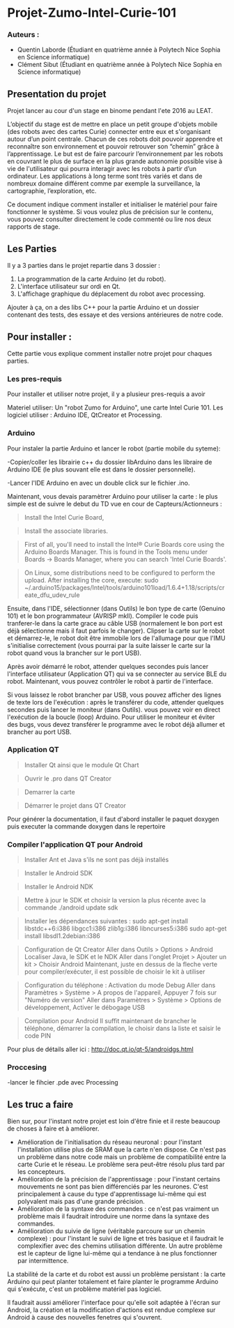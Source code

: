 # Projet-Zumo-Intel-Curie-101

### Auteurs :
* Quentin Laborde (Étudiant en quatrième année à Polytech Nice Sophia en Science informatique)
* Clément Sibut (Étudiant en quatrième année à Polytech Nice Sophia en Science informatique)

## Presentation du projet

Projet lancer au cour d'un stage en binome pendant l'ete 2016 au LEAT.

L’objectif du stage est de mettre en place un petit groupe d'objets mobile (des robots avec des cartes Curie) connecter entre eux et s'organisant autour d’un point centrale. Chacun de ces robots doit pouvoir apprendre et reconnaître son environnement et pouvoir retrouver son “chemin” grâce à l’apprentissage. Le but est de faire parcourir l’environnement par les robots en couvrant le plus de surface en la plus grande autonomie possible vise à vie de l'utilisateur qui pourra interagir avec les robots à partir d’un ordinateur.
Les applications à long terme sont très variés et dans de nombreux domaine différent  comme par exemple la surveillance, la cartographie, l’exploration, etc. 

Ce document indique comment installer et initialiser le matériel pour faire fonctionner le système. Si vous voulez plus de précision sur le contenu, vous pouvez consulter directement le code commenté ou lire nos deux rapports de stage.

## Les Parties

Il y a 3 parties dans le projet repartie dans 3 dossier :

1. La programmation de la carte Arduino (et du robot).
2. L'interface utilisateur sur ordi en Qt.
3. L'affichage graphique du déplacement du robot avec processing.

Ajouter à ça, on a des libs C++ pour la partie Arduino et un dossier contenant des tests, des essaye et des versions antérieures de notre code.

## Pour installer : 

Cette partie vous explique comment installer notre projet pour chaques parties.

### Les pres-requis

Pour installer et utiliser notre projet, il y a plusieur pres-requis a avoir

Materiel utiliser: Un "robot Zumo for Arduino", une carte Intel Curie 101.
Les logiciel utiliser : Arduino IDE, QtCreator et Processing.
 
 
### Arduino

Pour instaler la partie Arduino et lancer le robot (partie mobile du syteme):

-Copier/coller les librairie c++ du dossier libArduino dans les libraire de Arduino IDE (le plus souvant elle est dans le dossier personnelle).

-Lancer l'IDE Arduino en avec un double click sur le fichier .ino. 


Maintenant, vous devais paramètrer Arduino pour utiliser la carte : le plus simple est de suivre le debut du TD vue en cour de Capteurs/Actionneurs : 

> Install the Intel Curie Board,

> Install the associate libraries.

> First of all, you'll need to install the Intel® Curie Boards core using the Arduino Boards Manager.
> This is found in the Tools menu under Boards -> Boards Manager, where you can search 'Intel Curie
> Boards'.

> On Linux, some distributions need to be configured to perform the upload. After installing the core,
> execute:
> sudo ~/.arduino15/packages/Intel/tools/arduino101load/1.6.4+1.18/scripts/create_dfu_udev_rule

Ensuite, dans l'IDE, sélectionner (dans Outils) le bon type de carte (Genuino 101) et le bon programmateur (AVRISP mkll). Compiler le code puis tranferer-le dans la carte grace au câble USB (normalement le bon port est déjà sélectionne mais il faut parfois le changer). Clipser la carte sur le robot et démarrez-le, le robot doit être immobile lors de l'allumage pour que l'IMU s'initialise correctement (vous pourrai par la suite laisser le carte sur la robot quand vous la brancher sur le port USB).

Après avoir démarré le robot, attender quelques secondes puis lancer l'interface utilisateur (Application QT) qui va se connecter au service BLE du robot. Maintenant, vous pouvez contrôler le robot à partir de l'interface.

Si vous laissez le robot brancher par USB, vous pouvez afficher des lignes de texte lors de l'exécution : après le transférer du code, attender quelques secondes puis lancer le moniteur (dans Outils). vous pouvez voir en direct l'exécution de la boucle (loop) Arduino. Pour utiliser le moniteur et éviter des bugs, vous devez transférer le programme avec le robot déjà allumer et brancher au port USB.

### Application QT

> Installer Qt ainsi que le module Qt Chart

> Ouvrir le .pro dans QT Creator

> Demarrer la carte 

> Démarrer le projet dans QT Creator

Pour générer la documentation, il faut d'abord installer le paquet doxygen puis executer la commande doxygen dans le repertoire

### Compiler l'application QT pour Android

> Installer Ant et Java s'ils ne sont pas déjà installés

> Installer le Android SDK

> Installer le Android NDK

> Mettre à jour le SDK et choisir la version la plus récente avec la commande
./android update sdk

> Installer les dépendances suivantes : 
sudo apt-get install libstdc++6:i386 libgcc1:i386 zlib1g:i386 libncurses5:i386
sudo apt-get install libsdl1.2debian:i386

> Configuration de Qt Creator 
Aller dans Outils > Options > Android
Localiser Java, le SDK et le NDK
Aller dans l'onglet Projet > Ajouter un kit > Choisir Android
Maintenant, juste en dessus de la fleche verte pour compiler/exécuter, il est possible de choisir le kit à utiliser

> Configuration du téléphone : Activation du mode Debug
Aller dans Paramètres > Système > A propos de l'appareil, Appuyer 7 fois sur "Numéro de version"
Aller dans Paramètres > Système > Options de développement, Activer le débogage USB

> Compilation pour Android
Il suffit maintenant de brancher le téléphone, démarrer la compilation, le choisir dans la liste et saisir le code PIN

Pour plus de détails aller ici : http://doc.qt.io/qt-5/androidgs.html

### Proccesing

-lancer le fihcier .pde avec Processing

## Les truc a faire

Bien sur, pour l'instant notre projet est loin d'être finie et il reste beaucoup de choses à faire et à améliorer.
* Amélioration de l'initialisation du réseau neuronal : pour l'instant l'installation utilise plus de SRAM que la carte n'en dispose. Ce n'est pas un problème dans notre code mais un problème de compatibilité entre la carte Curie et le réseau. Le problème sera peut-être résolu plus tard par les concepteurs.
* Amélioration de la précision de l'apprentissage : pour l'instant certains mouvements ne sont pas bien différenciés par les neurones. C'est principalement à cause du type d'apprentissage lui-même qui est polyvalent mais pas d'une grande précision. 
* Amélioration de la syntaxe des commandes : ce n'est pas vraiment un problème mais il faudrait introduire une norme dans la syntaxe des commandes.
* Amélioration du suivie de ligne (véritable parcoure sur un chemin complexe) : pour l'instant le suivi de ligne et très basique et il faudrait le complexifier avec des chemins utilisation différente. Un autre problème est le capteur de ligne lui-même qui a tendance à ne plus fonctionner par intermittence. 

La stabilité de la carte et du robot est aussi un problème persistant : la carte Arduino qui peut planter totalement et faire planter le programme Arduino qui s'exécute, c'est un problème matériel pas logiciel.

Il faudrait aussi améliorer l'interface pour qu'elle soit adaptée à l'écran sur Android, la création et la modification d'actions est rendue complexe sur Android à cause des nouvelles fenetres qui s'ouvrent.
